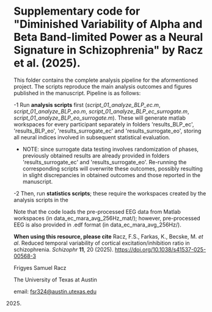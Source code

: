 # Supplementary code for "Diminished Variability of Alpha and Beta Band-limited Power as a Neural Signature in Schizophrenia" by Racz et al. (2025).

This folder contains the complete analysis pipeline for the aformentioned project. The scripts reproduce the main analysis outcomes and figures published in the manuscript. Pipeline is as follows:

-1 Run **analysis scripts** first (_script_01_analyze_BLP_ec.m_, _script_01_analyze_BLP_eo.m_, _script_01_analyze_BLP_ec_surrogate.m_, _script_01_analyze_BLP_eo_surrogate.m_). These will generate matlab workspaces for every participant separately in folders 'results_BLP_ec', 'results_BLP_eo', 'results_surrogate_ec' and 'results_surrogate_eo', storing all neural indices involved in subsequent statistical evaluation.
  - NOTE: since surrogate data testing involves randomization of phases, previously obtained results are already provided in folders 'results_surrogate_ec' and   'results_surrogate_eo'. Re-running the corresponding scripts will overwrite these outcomes, possibly resulting in slight discrepancies in obtained outcomes and those reported in the manuscript.

-2 Then, run **statistics scripts**; these require the workspaces created by the analysis scripts in the 

Note that the code loads the pre-processed EEG data from Matlab workspaces (in data_ec_mara_avg_256Hz_mat/); however, pre-processed EEG is also provided in .edf format (in data_ec_mara_avg_256Hz/).

**When using this resource, please cite** Racz, F.S., Farkas, K., Becske, M. *et al*. Reduced temporal variability of cortical excitation/inhibition ratio in schizophrenia. *Schizophr* **11**, 20 (2025). https://doi.org/10.1038/s41537-025-00568-3

Frigyes Samuel Racz

The University of Texas at Austin

email: fsr324@austin.utexas.edu

2025.
